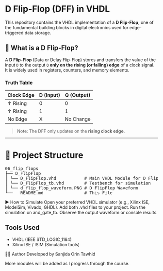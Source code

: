 # D Flip-Flop (DFF) in VHDL

This repository contains the VHDL implementation of a **D Flip-Flop**, one of the fundamental building blocks in digital electronics used for edge-triggered data storage.

## 🧠 What is a D Flip-Flop?

A **D Flip-Flop** (Data or Delay Flip-Flop) stores and transfers the value of the input `D` to the output `Q` **only on the rising (or falling) edge** of a clock signal. It is widely used in registers, counters, and memory elements.


### Truth Table

| Clock Edge | D (Input) | Q (Output) |
|------------|-----------|------------|
| ↑ Rising   |     0     |     0      |
| ↑ Rising   |     1     |     1      |
| No Edge    |     X     |   No Change|

> Note: The DFF only updates on the **rising clock edge**.

---
# 📁 Project Structure
<pre>
06_flip_flops
├── D_FlipFlop
│ └── D_FlipFlop.vhd           # Main VHDL Module for D FlipFlop
│ └── D_FlipFlop_tb.vhd        # Testbench for simulation
│ └── d_flip_flop_waveform.PNG # D FlipFlop Waveform
└──   README.md                # This File
</pre>

▶️ How to Simulate
Open your preferred VHDL simulator (e.g., Xilinx ISE, ModelSim, Vivado, GHDL).
Add both .vhd files to your project.
Run the simulation on and_gate_tb.
Observe the output waveform or console results.

## Tools Used
- VHDL (IEEE STD_LOGIC_1164)
- Xilinx ISE / ISIM (Simulation tools)

🙋‍♀️ Author Developed by Sanjida Orin Tawhid

More modules will be added as I progress through the course.
